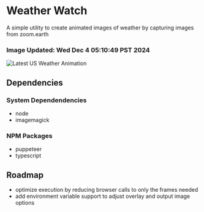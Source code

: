 # Weather Watch

A simple utility to create animated images of weather by capturing images from zoom.earth

### Image Updated: Wed Dec  4 05:10:49 PST 2024

![Latest US Weather Animation](animations/2024-12-04.webp)

## Dependencies
### System Dependendencies
* node
* imagemagick
### NPM Packages
* puppeteer
* typescript

## Roadmap
* optimize execution by reducing browser calls to only the frames needed
* add environment variable support to adjust overlay and output image options

